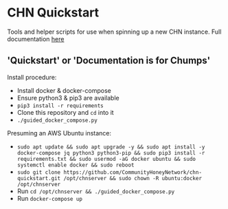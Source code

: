 # CHN Quickstart

Tools and helper scripts for use when spinning up a new CHN instance.  Full
documentation [here](https://communityhoneynetwork.readthedocs.io/en/stable/)

## 'Quickstart' or 'Documentation is for Chumps'

Install procedure:

* Install docker & docker-compose
* Ensure python3 & pip3 are available
* `pip3 install -r requirements`
* Clone this repository and `cd` into it
* `./guided_docker_compose.py`

Presuming an AWS Ubuntu instance:

* `sudo apt update && sudo apt upgrade -y && sudo apt install -y docker-compose jq python3 python3-pip && sudo pip3 install -r requirements.txt && sudo usermod -aG docker ubuntu && sudo systemctl enable docker && sudo reboot`
* `sudo git clone https://github.com/CommunityHoneyNetwork/chn-quickstart.git /opt/chnserver && sudo chown -R ubuntu:docker /opt/chnserver`
* Run `cd /opt/chnserver && ./guided_docker_compose.py`
* Run `docker-compose up`
